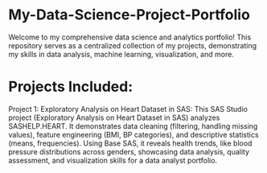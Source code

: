 # My-Data-Science-Project-Portfolio
Welcome to my comprehensive data science and analytics portfolio! This repository serves as a centralized collection of my projects, demonstrating my skills in data analysis, machine learning, visualization, and more.
# Projects Included:
Project 1: Exploratory Analysis on Heart Dataset in SAS: This SAS Studio project (Exploratory Analysis on Heart Dataset in SAS) analyzes SASHELP.HEART. It demonstrates data cleaning (filtering, handling missing values), feature engineering (BMI, BP categories), and descriptive statistics (means, frequencies). Using Base SAS, it reveals health trends, like blood pressure distributions across genders, showcasing data analysis, quality assessment, and visualization skills for a data analyst portfolio.
